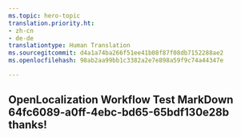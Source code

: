 ```yaml
---
ms.topic: hero-topic
translation.priority.ht:
- zh-cn
- de-de
translationtype: Human Translation
ms.sourcegitcommit: d4a1a74ba266f51ee41b08f87f08db7152288ae2
ms.openlocfilehash: 98ab2aa99bb1c3382a2e7e898a59f9c74a44347e

---
```

## OpenLocalization Workflow Test MarkDown 64fc6089-a0ff-4ebc-bd65-65bdf130e28b thanks!



<!--HONumber=Aug16_HO1-->


